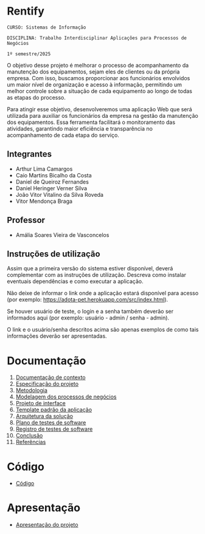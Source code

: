 # Rentify

`CURSO: Sistemas de Informação`

`DISCIPLINA: Trabalho Interdisciplinar Aplicações para Processos de Negócios`

`1º semestre/2025`

  O objetivo desse projeto é melhorar o processo de acompanhamento da manutenção dos equipamentos, sejam eles de clientes ou da própria empresa. Com isso, buscamos proporcionar aos funcionários envolvidos um maior nível de organização e acesso à informação, permitindo um melhor controle sobre a situação de cada equipamento ao longo de todas as etapas do processo.

  Para atingir esse objetivo, desenvolveremos uma aplicação Web que será utilizada para auxiliar os funcionários da empresa na gestão da manutenção dos equipamentos. Essa ferramenta facilitará o monitoramento das atividades, garantindo maior eficiência e transparência no acompanhamento de cada etapa do serviço.

## Integrantes

* Arthur Lima Camargos
* Caio Martins Bicalho da Costa
* Daniel de Queiroz Fernandes
* Daniel Heringer Verner Silva
* João Vitor Vitalino da Silva Roveda
* Vitor Mendonça Braga

## Professor

* Amália Soares Vieira de Vasconcelos

## Instruções de utilização

Assim que a primeira versão do sistema estiver disponível, deverá complementar com as instruções de utilização. Descreva como instalar eventuais dependências e como executar a aplicação.

Não deixe de informar o link onde a aplicação estará disponível para acesso (por exemplo: https://adota-pet.herokuapp.com/src/index.html).

Se houver usuário de teste, o login e a senha também deverão ser informados aqui (por exemplo: usuário - admin / senha - admin).

O link e o usuário/senha descritos acima são apenas exemplos de como tais informações deverão ser apresentadas.

# Documentação

<ol>
<li><a href="docs/01-Contexto.md"> Documentação de contexto</a></li>
<li><a href="docs/02-Especificacao.md"> Especificação do projeto</a></li>
<li><a href="docs/03-Metodologia.md"> Metodologia</a></li>
<li><a href="docs/04-Modelagem-processos-negocio.md"> Modelagem dos processos de negócios</a></li>
<li><a href="docs/05-Projeto-interface.md"> Projeto de interface</a></li>
<li><a href="docs/06-Template-padrao.md"> Template padrão da aplicação</a></li>
<li><a href="docs/07-Arquitetura-solucao.md"> Arquitetura da solução</a></li>
<li><a href="docs/08-Plano-testes-software.md"> Plano de testes de software</a></li>
<li><a href="docs/09-Registro-testes-software.md"> Registro de testes de software</a></li>
<li><a href="docs/10-Conclusao.md"> Conclusão</a></li>
<li><a href="docs/11-Referencias.md"> Referências</a></li>
</ol>

# Código

* <a href="src/README.md">Código</a>

# Apresentação

* <a href="presentation/README.md">Apresentação do projeto</a>
